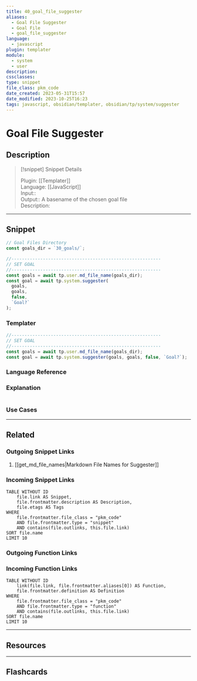 ```yaml
---
title: 40_goal_file_suggester
aliases:
  - Goal File Suggester
  - Goal File
  - goal_file_suggester
language:
  - javascript
plugin: templater
module:
  - system
  - user
description: 
cssclasses:
type: snippet
file_class: pkm_code
date_created: 2023-05-31T15:57
date_modified: 2023-10-25T16:23
tags: javascript, obsidian/templater, obsidian/tp/system/suggester
---
```

# Goal File Suggester

## Description

> [!snippet] Snippet Details
>  
> Plugin: [[Templater]]  
> Language: [[JavaScript]]  
> Input::  
> Output:: A basename of the chosen goal file  
> Description:

---

## Snippet

```javascript
// Goal Files Directory
const goals_dir = `30_goals/`;

//---------------------------------------------------------
// SET GOAL
//---------------------------------------------------------
const goals = await tp.user.md_file_name(goals_dir);
const goal = await tp.system.suggester(
  goals, 
  goals, 
  false, 
  `Goal?`
);
```

### Templater

```javascript
//---------------------------------------------------------
// SET GOAL
//---------------------------------------------------------
const goals = await tp.user.md_file_name(goals_dir);
const goal = await tp.system.suggester(goals, goals, false, `Goal?`);
```

### Language Reference

<!-- Recreate the code with links to files  -->

### Explanation

```javascript

```

### Use Cases

---

## Related

### Outgoing Snippet Links

1. [[get_md_file_names|Markdown File Names for Suggester]]

### Incoming Snippet Links

<!-- Query limit 10  -->

```dataview
TABLE WITHOUT ID
	file.link AS Snippet,
	file.frontmatter.description AS Description,
	file.etags AS Tags
WHERE 
	file.frontmatter.file_class = "pkm_code"
	AND file.frontmatter.type = "snippet"
	AND contains(file.outlinks, this.file.link)
SORT file.name
LIMIT 10
```

### Outgoing Function Links

<!-- Link related functions here -->

### Incoming Function Links

<!-- Query limit 10  -->

```dataview
TABLE WITHOUT ID
	link(file.link, file.frontmatter.aliases[0]) AS Function,
	file.frontmatter.definition AS Definition
WHERE 
	file.frontmatter.file_class = "pkm_code"
	AND file.frontmatter.type = "function"
	AND contains(file.outlinks, this.file.link)
SORT file.name
LIMIT 10
```

---

## Resources

---

## Flashcards
